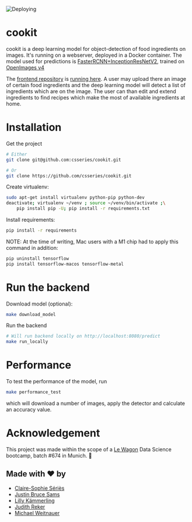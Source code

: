 ![Deploying](https://img.shields.io/github/workflow/status/csseries/cookit/Deploy%20to%20Cloud%20Run/master)


# cookit

cookit is a deep learning model for object-detection of food ingredients on images.
It's running on a webserver, deployed in a Docker container. The model used for predictions is [FasterRCNN+InceptionResNetV2](https://tfhub.dev/google/faster_rcnn/openimages_v4/inception_resnet_v2/1), trained on [OpenImages v4](https://storage.googleapis.com/openimages/web/index.html)

The [frontend repository](https://github.com/csseries/cookit_frontend) is [running here](https://cookit-frontend.herokuapp.com/). A user may upload there an image of certain food ingredients and the deep learning model will detect a list of ingredients which are on the image. The user can than edit and extend ingredients to find recipes which make the most of available ingredients at home.

# Installation

Get the project
```bash
# Either
git clone git@github.com:csseries/cookit.git

# Or
git clone https://github.com/csseries/cookit.git
```

Create virtualenv:
```bash
sudo apt-get install virtualenv python-pip python-dev
deactivate; virtualenv ~/venv ; source ~/venv/bin/activate ;\
    pip install pip -U; pip install -r requirements.txt
```

Install requirements:
```bash
pip install -r requirements
```

NOTE: At the time of writing, Mac users with a M1 chip had to apply this command in addition:
```bash
pip uninstall tensorflow
pip install tensorflow-macos tensorflow-metal
```


# Run the backend

Download model (optional):
```bash
make download_model
```


Run the backend
```bash
# Will run backend locally on http://localhost:8080/predict
make run_locally
```

# Performance

To test the performance of the model, run
```bash
make performance_test
```
which will download a number of images, apply the detector and calculate an accuracy value.

# Acknowledgement
This project was made within the scope of a [Le Wagon](https://www.lewagon.com/) Data Science bootcamp, batch #674 in Munich. 🚌

## Made with  ❤️  by
- [Claire-Sophie Sériès](https://github.com/csseries)
- [Justin Bruce Sams](https://github.com/JustinSms)
- [Lilly Kämmerling](https://github.com/lillykml)
- [Judith Reker](https://github.com/judd-r)
- [Michael Weitnauer](https://github.com/kickermeister)
